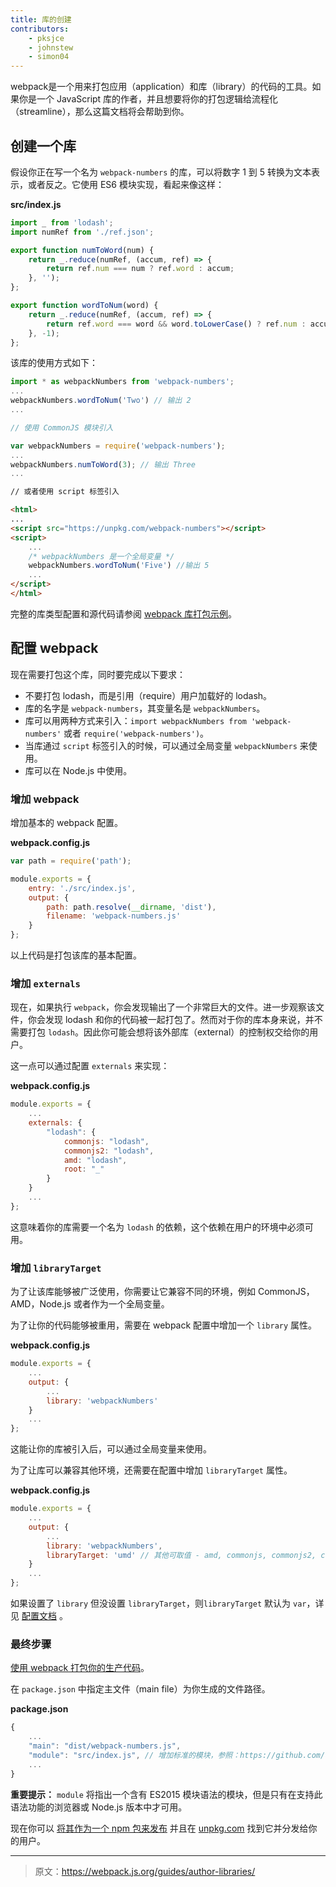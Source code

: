```yaml
---
title: 库的创建
contributors:
    - pksjce
    - johnstew
    - simon04
---
```

webpack是一个用来打包应用（application）和库（library）的代码的工具。如果你是一个 JavaScript 库的作者，并且想要将你的打包逻辑给流程化（streamline），那么这篇文档将会帮助到你。

## 创建一个库

假设你正在写一个名为 `webpack-numbers` 的库，可以将数字 1 到 5 转换为文本表示，或者反之。它使用 ES6 模块实现，看起来像这样：

__src/index.js__
```javascript
import _ from 'lodash';
import numRef from './ref.json';

export function numToWord(num) {
    return _.reduce(numRef, (accum, ref) => {
        return ref.num === num ? ref.word : accum;
    }, '');
};

export function wordToNum(word) {
    return _.reduce(numRef, (accum, ref) => {
        return ref.word === word && word.toLowerCase() ? ref.num : accum;
    }, -1);
};
```
该库的使用方式如下：

```javascript
import * as webpackNumbers from 'webpack-numbers';
...
webpackNumbers.wordToNum('Two') // 输出 2
...

// 使用 CommonJS 模块引入

var webpackNumbers = require('webpack-numbers');
...
webpackNumbers.numToWord(3); // 输出 Three
...
```

```html
// 或者使用 script 标签引入

<html>
...
<script src="https://unpkg.com/webpack-numbers"></script>
<script>
    ...
    /* webpackNumbers 是一个全局变量 */
    webpackNumbers.wordToNum('Five') //输出 5
    ...
</script>
</html>
```
完整的库类型配置和源代码请参阅 [webpack 库打包示例](https://github.com/kalcifer/webpack-library-example)。

## 配置 webpack

现在需要打包这个库，同时要完成以下要求：
  - 不要打包 lodash，而是引用（require）用户加载好的 lodash。
  - 库的名字是 `webpack-numbers`，其变量名是 `webpackNumbers`。
  - 库可以用两种方式来引入：`import webpackNumbers from 'webpack-numbers'` 或者 `require('webpack-numbers')`。
  - 当库通过 `script` 标签引入的时候，可以通过全局变量 `webpackNumbers` 来使用。
  - 库可以在 Node.js 中使用。

### 增加 webpack

增加基本的 webpack 配置。

__webpack.config.js__

```javascript
var path = require('path');

module.exports = {
    entry: './src/index.js',
    output: {
        path: path.resolve(__dirname, 'dist'),
        filename: 'webpack-numbers.js'
    }
};

```

以上代码是打包该库的基本配置。

### 增加 `externals`

现在，如果执行 `webpack`，你会发现输出了一个非常巨大的文件。进一步观察该文件，你会发现 lodash 和你的代码被一起打包了。然而对于你的库本身来说，并不需要打包 `lodash`。因此你可能会想将该外部库（external）的控制权交给你的用户。

这一点可以通过配置 `externals` 来实现：

__webpack.config.js__

```javascript
module.exports = {
    ...
    externals: {
        "lodash": {
            commonjs: "lodash",
            commonjs2: "lodash",
            amd: "lodash",
            root: "_"
        }
    }
    ...
};
```

这意味着你的库需要一个名为 `lodash` 的依赖，这个依赖在用户的环境中必须可用。

### 增加 `libraryTarget`

为了让该库能够被广泛使用，你需要让它兼容不同的环境，例如 CommonJS，AMD，Node.js 或者作为一个全局变量。

为了让你的代码能够被重用，需要在 webpack 配置中增加一个 `library` 属性。

__webpack.config.js__

```javascript
module.exports = {
    ...
    output: {
        ...
        library: 'webpackNumbers'
    }
    ...
};
```

这能让你的库被引入后，可以通过全局变量来使用。

为了让库可以兼容其他环境，还需要在配置中增加 `libraryTarget` 属性。

__webpack.config.js__

```javascript
module.exports = {
    ...
    output: {
        ...
        library: 'webpackNumbers',
        libraryTarget: 'umd' // 其他可取值 - amd, commonjs, commonjs2, commonjs-module, this, var
    }
    ...
};
```

如果设置了 `library` 但没设置 `libraryTarget`，则`libraryTarget` 默认为 `var`，详见 [配置文档](/configuration/output) 。

### 最终步骤

[使用 webpack 打包你的生产代码](/guides/production-build)。

在 `package.json` 中指定主文件（main file）为你生成的文件路径。

__package.json__

```javascript
{
    ...
    "main": "dist/webpack-numbers.js",
    "module": "src/index.js", // 增加标准的模块，参照：https://github.com/dherman/defense-of-dot-js/blob/master/proposal.md#typical-usage
    ...
}
```

__重要提示：__ `module` 将指出一个含有 ES2015 模块语法的模块，但是只有在支持此语法功能的浏览器或 Node.js 版本中才可用。

现在你可以 [将其作为一个 npm 包来发布](https://docs.npmjs.com/getting-started/publishing-npm-packages) 并且在 [unpkg.com](https://unpkg.com/#/) 找到它并分发给你的用户。
***

> 原文：https://webpack.js.org/guides/author-libraries/
